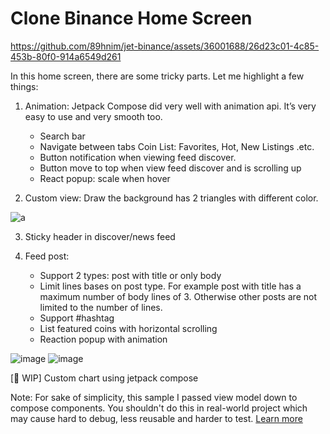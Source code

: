 # Clone Binance Home Screen

https://github.com/89hnim/jet-binance/assets/36001688/26d23c01-4c85-453b-80f0-914a6549d261

In this home screen, there are some tricky parts. Let me highlight a few things:

1. Animation:  Jetpack Compose did very well with animation api. It’s very easy to use and very smooth too.
    - Search bar
    - Navigate between tabs Coin List: Favorites, Hot, New Listings .etc.
    - Button notification when viewing feed discover.
    - Button move to top when view feed discover and is scrolling up
    - React popup: scale when hover

2. Custom view: Draw the background has 2 triangles with different color.

![a](https://github.com/89hnim/jet-binance/assets/36001688/7c065d91-537c-48c1-9743-20a1beea3855)

3. Sticky header in discover/news feed

4. Feed post:
    - Support 2 types: post with title or only body
    - Limit lines bases on post type. For example post with title has a maximum number of body lines of 3. Otherwise other posts are not limited to the number of lines.
    - Support #hashtag
    - List featured coins with horizontal scrolling
    - Reaction popup with animation

![image](https://github.com/89hnim/jet-binance/assets/36001688/5c2a42e7-a5d8-4ebb-aa33-47fc5bd95708)
![image](https://github.com/89hnim/jet-binance/assets/36001688/34168de4-04ba-483c-ad8e-ddbb8dc759d6)

[🚧 WIP] Custom chart using jetpack compose

Note: For sake of simplicity, this sample I passed view model down to compose components. You shouldn't do this in real-world project which may cause hard to debug, less reusable and harder to test. [Learn more](https://developer.android.com/topic/architecture/ui-layer/stateholders#business-logic)




